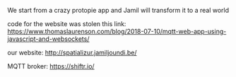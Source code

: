 We start from a crazy protopie app and Jamil will transform it to a real world 

code for the website was stolen this link:
https://www.thomaslaurenson.com/blog/2018-07-10/mqtt-web-app-using-javascript-and-websockets/

our website:
http://spatializur.jamiljoundi.be/

MQTT broker:
https://shiftr.io/
